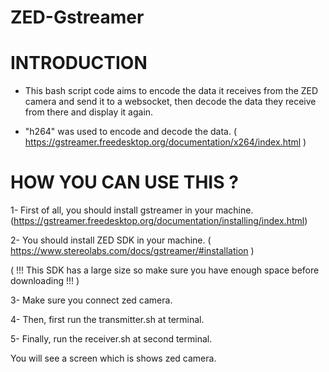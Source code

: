 # ZED-Gstreamer

# INTRODUCTION

- This bash script code aims to encode the data it receives from the ZED camera and send it to a websocket, then decode the data they receive from there and display it again.

- "h264" was used to encode and decode the data. ( https://gstreamer.freedesktop.org/documentation/x264/index.html )

# HOW YOU CAN USE THIS ?

1- First of all, you should install gstreamer in your machine. (https://gstreamer.freedesktop.org/documentation/installing/index.html)

2- You should install ZED SDK in your machine. ( https://www.stereolabs.com/docs/gstreamer/#installation ) 

( !!! This SDK has a large size so make sure you have enough space before downloading !!! )

3- Make sure you connect zed camera.

4- Then, first run the transmitter.sh at terminal.

5- Finally, run the receiver.sh at second terminal.

You will see a screen which is shows zed camera.


